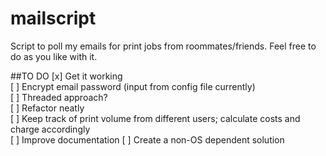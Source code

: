 mailscript
==========

Script to poll my emails for print jobs from roommates/friends. Feel free to do as you like with it.  

##TO DO
[x] Get it working  
[ ] Encrypt email password (input from config file currently)   
[ ] Threaded approach?  
[ ] Refactor neatly  
[ ] Keep track of print volume from different users; calculate costs and charge accordingly  
[ ] Improve documentation
[ ] Create a non-OS dependent solution
